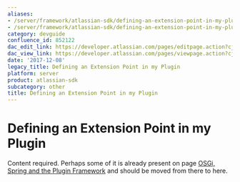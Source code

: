 ```yaml
---
aliases:
- /server/framework/atlassian-sdk/defining-an-extension-point-in-my-plugin-852122.html
- /server/framework/atlassian-sdk/defining-an-extension-point-in-my-plugin-852122.md
category: devguide
confluence_id: 852122
dac_edit_link: https://developer.atlassian.com/pages/editpage.action?cjm=wozere&pageId=852122
dac_view_link: https://developer.atlassian.com/pages/viewpage.action?cjm=wozere&pageId=852122
date: '2017-12-08'
legacy_title: Defining an Extension Point in my Plugin
platform: server
product: atlassian-sdk
subcategory: other
title: Defining an Extension Point in my Plugin
---
```

# Defining an Extension Point in my Plugin

Content required. Perhaps some of it is already present on page [OSGi, Spring and the Plugin Framework](/server/framework/atlassian-sdk/osgi-spring-and-the-plugin-framework) and should be moved from there to here.
































